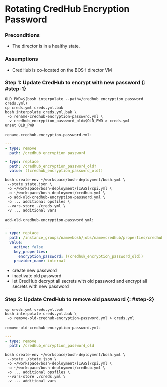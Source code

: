 # Rotating CredHub Encryption Password

### Preconditions
* The director is in a healthy state.

### Assumptions
* CredHub is co-located on the BOSH director VM

### Step 1: Update CredHub to encrypt with new password {: #step-1}

```shell
OLD_PWD=$(bosh interpolate --path=/credhub_encryption_password creds.yml)
cp creds.yml creds.yml.bak
bosh interpolate creds.yml.bak \
 -o rename-credhub-encryption-password.yml \
 -v credhub_encryption_password_old=$OLD_PWD > creds.yml
unset OLD_PWD
```

`rename-credhub-encryption-password.yml`:

```yaml
---
- type: remove
  path: /credhub_encryption_password

- type: replace
  path: /credhub_encryption_password_old?
  value: ((credhub_encryption_password_old))
```

```shell
bosh create-env ~/workspace/bosh-deployment/bosh.yml \
 --state state.json \
 -o ~/workspace/bosh-deployment/[IAAS]/cpi.yml \
 -o ~/workspace/bosh-deployment/credhub.yml \
 -o add-old-credhub-encryption-password.yml \
 -o ... additional opsfiles \
 --vars-store ./creds.yml \
 -v ... additional vars
```

`add-old-credhub-encryption-password.yml`:

```yaml
---
- type: replace
  path: /instance_groups/name=bosh/jobs/name=credhub/properties/credhub/encryption/keys/-
  value:
    active: false
    key_properties:
      encryption_password: ((credhub_encryption_password_old))
    provider_name: internal
```

* create new password
* inactivate old password
* let CredHub decrypt all secrets with old password and encrypt all secrets with
  new password

### Step 2: Update CredHub to remove old password {: #step-2}

```shell
cp creds.yml creds.yml.bak
bosh interpolate creds.yml.bak \
 -o remove-old-credhub-encryption-password.yml > creds.yml
```

`remove-old-credhub-encryption-password.yml`:

```yaml
---
- type: remove
  path: /credhub_encryption_password_old
```

```shell
bosh create-env ~/workspace/bosh-deployment/bosh.yml \
 --state ./state.json \
 -o ~/workspace/bosh-deployment/[IAAS]/cpi.yml \
 -o ~/workspace/bosh-deployment/credhub.yml \
 -o ... additional opsfiles \
 --vars-store ./creds.yml \
 -v ... additional vars
```
